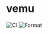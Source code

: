 # vemu
![CI](https://github.com/gentlyj/vemu/actions/workflows/ci.yml/badge.svg)
![Format](https://github.com/gentlyj/vemu/actions/workflows/format.yml/badge.svg)
